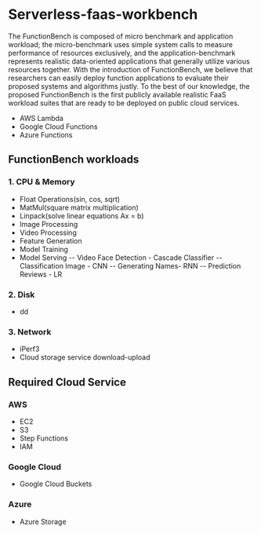 # Serverless-faas-workbench
The FunctionBench is composed of micro benchmark and application workload; 
the micro-benchmark uses simple system calls to measure performance of resources exclusively, 
and the application-benchmark represents realistic data-oriented applications that generally utilize various resources together. 
With the introduction of FunctionBench, we believe that researchers can easily deploy function applications to evaluate their proposed systems and algorithms justly. 
To the best of our knowledge, the proposed FunctionBench is the first publicly available realistic FaaS workload suites that are ready to be deployed on public cloud services.

- AWS Lambda
- Google Cloud Functions
- Azure Functions

## FunctionBench workloads
### 1. CPU & Memory
 - Float Operations(sin, cos, sqrt)
 - MatMul(square matrix multiplication)
 - Linpack(solve linear equations Ax = b)
 - Image Processing
 - Video Processing
 - Feature Generation
 - Model Training
 - Model Serving
 -- Video Face Detection - Cascade Classifier
 -- Classification Image - CNN
 -- Generating Names- RNN
 -- Prediction Reviews - LR
 
### 2. Disk
 - dd

### 3. Network
 - iPerf3
 - Cloud storage service download-upload
 
## Required Cloud Service
### AWS
 - EC2
 - S3
 - Step Functions
 - IAM
 
### Google Cloud
 - Google Cloud Buckets

### Azure
 - Azure Storage
